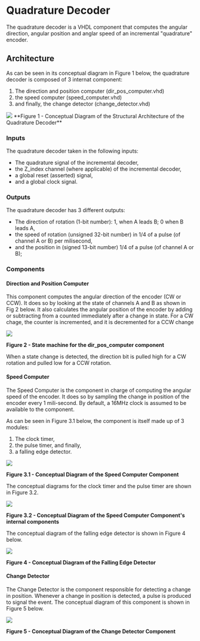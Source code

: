 # Quadrature Decoder

The quadrature decoder is a VHDL component that computes the angular direction, angular position and anglar speed of an incremental "quadrature" encoder.

## Architecture

As can be seen in its conceptual diagram in Figure 1 below, the quadrature decoder is composed of 3 internat component:
1. The direction and position computer (dir_pos_computer.vhd)
2. the speed computer (speed_computer.vhd)
3. and finally, the change detector (change_detector.vhd)

<img src="https://github.com/abting/project_doge/blob/p_carva/quadrature_decoder/VHDL/quadrature_decoder/conceptual_diagrams/quadrature_encoder_decoder.png">
**Figure 1 - Conceptual Diagram of the Structural Architecture of the Quadrature Decoder**

### Inputs
The quadrature decoder taken in the following inputs:
- The quadrature signal of the incremental decoder,
- the Z_index channel (where applicable) of the incremental decoder,
- a global reset (asserted) signal,
- and a global clock signal.

### Outputs
The quadrature decoder has 3 different outputs:
- The direction of rotation (1-bit number): 1, when A leads B; 0 when B leads A,
- the speed of rotation (unsigned 32-bit number) in 1/4 of a pulse (of channel A or B) per milisecond,
- and the position in (signed 13-bit number) 1/4 of a pulse (of channel A or B);

### Components

#### Direction and Position Computer
This component computes the angular direction of the encoder (CW or CCW). It does so by looking at the state of channels A and B as shown in Fig 2 below. It also calculates the angular position of the encoder by adding or subtracting from a counted immediately after a change in state. For a CW chage, the counter is incremented, and it is decremented for a CCW change

<img src="https://github.com/abting/project_doge/blob/p_carva/quadrature_decoder/VHDL/quadrature_decoder/conceptual_diagrams/dir_pos_computer.png">

**Figure 2 - State machine for the dir_pos_computer component**

When a state change is detected, the direction bit is pulled high for a CW rotation and pulled low for a CCW rotation.

#### Speed Computer
The Speed Computer is the component in charge of computing the angular speed of the encoder. It does so by sampling the change in position of the encoder every 1 mili-second. By default, a 16MHz clock is assumed to be available to the component.

As can be seen in Figure 3.1 below, the component is itself made up of 3 modules:
1. The clock timer,
2. the pulse timer, and finally,
3. a falling edge detector.

<img src="https://github.com/abting/project_doge/blob/p_carva/quadrature_decoder/VHDL/quadrature_decoder/conceptual_diagrams/speed_computer_struct_arch.png">

**Figure 3.1 - Conceptual Diagram of the Speed Computer Component**


The conceptual diagrams for the clock timer and the pulse timer are shown in Figure 3.2.

<img src="https://github.com/abting/project_doge/blob/p_carva/quadrature_decoder/VHDL/quadrature_decoder/conceptual_diagrams/speed_computer_internal_arch.png">

**Figure 3.2 - Conceptual Diagram of the Speed Computer Component's internal components**


The conceptual diagram of the falling edge detector is shown in Figure 4 below.

<img src="https://github.com/abting/project_doge/blob/p_carva/quadrature_decoder/VHDL/quadrature_decoder/conceptual_diagrams/neg_edge_detector.png">


**Figure 4 - Conceptual Diagram of the Falling Edge Detector**


#### Change Detector
The Change Detector is the component responsible for detecting a change in position. Whenever a change in position is detected, a pulse is produced to signal the event. The conceptual diagram of this component is shown in Figure 5 below.

<img src="https://github.com/abting/project_doge/blob/p_carva/quadrature_decoder/VHDL/quadrature_decoder/conceptual_diagrams/change_detector.png">


**Figure 5 - Conceptual Diagram of the Change Detector Component**
